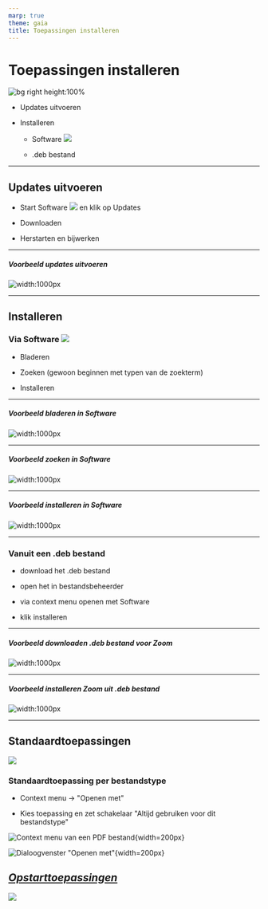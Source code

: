```yaml
---
marp: true
theme: gaia
title: Toepassingen installeren
---
```

# Toepassingen installeren
![bg right height:100%](img/software-geopend.png)

- Updates uitvoeren

- Installeren

    - Software ![](img/software-icon.png)

    - .deb bestand

---
## Updates uitvoeren

- Start Software ![](img/software-icon.png) en klik op Updates

- Downloaden 

- Herstarten en bijwerken

---
##### Voorbeeld updates uitvoeren
![width:1000px](img/installeren-updates-uitvoeren.gif)

---
## Installeren 

###  Via Software ![](img/software-icon.png)

- Bladeren

- Zoeken (gewoon beginnen met typen van de zoekterm)

- Installeren

---
##### Voorbeeld bladeren in Software

![width:1000px](img/installeren-software-bladeren.gif)

---
##### Voorbeeld zoeken in Software

![width:1000px](img/installeren-software-zoeken.gif)

---
##### Voorbeeld installeren in Software

![width:1000px](img/installeren-software-installeren.gif)

---
### Vanuit een .deb bestand

- download het .deb bestand

- open het in bestandsbeheerder

- via context menu openen met Software

- klik installeren

---
##### Voorbeeld downloaden .deb bestand voor Zoom

![width:1000px](img/installeren-deb-download-zoom.gif)

---
##### Voorbeeld installeren Zoom uit .deb bestand

![width:1000px](img/installeren-deb-zoom.gif)

---
## Standaardtoepassingen

![](img/standaardtoepassingen.png)

### Standaardtoepassing per bestandstype

- Context menu -> "Openen met"

- Kies toepassing en zet schakelaar "Altijd gebruiken voor dit bestandstype"

![Context menu van een PDF bestand](img/bestanden-contextmenu-pdf-bestand.png){width=200px}

![Dialoogvenster "Openen met"](img/bestanden-dialoogvenster-openen-met.png){width=200px}

##  [*Opstarttoepassingen*](https://help.gnome.org/users/gnome-help/stable/shell-apps-auto-start.html.en)

![](img/opstarttoepassingen.png)

